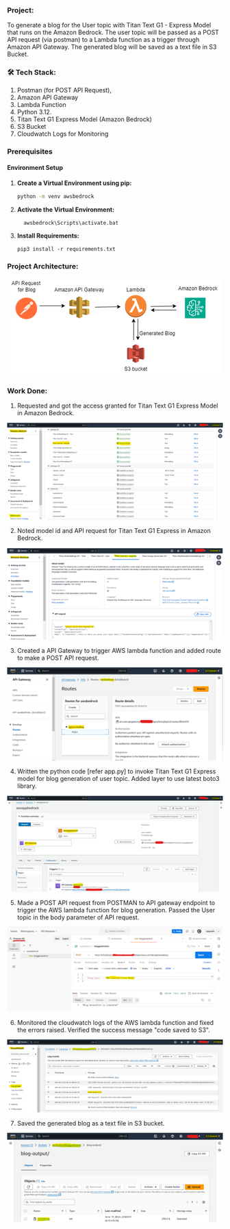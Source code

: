 ### Project: 
To generate a blog for the User topic with Titan Text G1 - Express Model that runs on the Amazon Bedrock. The user topic will be passed as a POST API request (via postman) to a Lambda function as a trigger through Amazon API Gateway. The generated blog will be saved as a text file in S3 Bucket.

### 🛠️ Tech Stack:
1. Postman (for POST API Request), 
2. Amazon API Gateway 
3. Lambda Function
4. Python 3.12.
5. Titan Text G1 Express Model (Amazon Bedrock)
6. S3 Bucket
7. Cloudwatch Logs for Monitoring

### Prerequisites
#### Environment Setup

1. **Create a Virtual Environment using pip:**
   ```bash
   python -m venv awsbedrock
   ```   
2. **Activate the Virtual Environment:**
   ```bash
     awsbedrock\Scripts\activate.bat
   ```
3. **Install Requirements:**
   ```
   pip3 install -r requirements.txt
   ```
      
### Project Architecture:

![Architecture](assets/Blog_Generation_Architecture.png)

### Work Done:

1. Requested and got the access granted for Titan Text G1 Express Model in Amazon Bedrock.
   
![TitanModel](assets/titan_model.png)

2. Noted model id and API request for Titan Text G1 Express in Amazon Bedrock.

![bedrock](assets/awsbedrock.png)

3. Created a API Gateway to trigger AWS lambda function and added route to make a POST API request.

![apigateway](assets/apigateway.png)

4. Written the python code [refer app.py] to invoke Titan Text G1 Express model for blog generation of user topic. Added layer to use latest boto3 library.

![lambda](assets/lambda.png)

5. Made a POST API request from POSTMAN to API gateway endpoint to trigger the AWS lambda function for blog generation. Passed the User topic in the body parameter of API request.

![Postman](assets/postman.png)

6. Monitored the cloudwatch logs of the AWS lambda function and fixed the errors raised. Verified the success message "code saved to S3". 

![cloudwatch](assets/cloudwatch.png)

7. Saved the generated blog as a text file in S3 bucket.

![S3](assets/S3.png)

